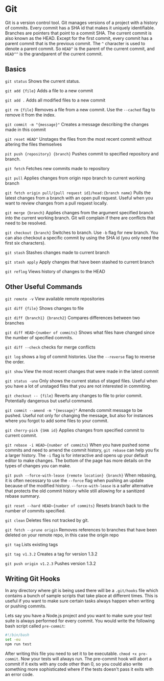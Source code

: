# Git

Git is a version control tool. Git manages versions of a project with a history of commits. Every commit has a SHA id that makes it uniquely identifiable. Branches are pointers that point to a commit SHA. The current commit is also known as the HEAD. Except for the first commit, every commit has a parent commit that is the previous commit. The `^` character is used to denote a parent commit. So `HEAD^` is the parent of the current commit, and `HEAD^^` is the grandparent of the current commit.

## Basics

`git status` Shows the current status.

`git add {file}` Adds a file to a new commit

`git add .` Adds all modified files to a new commit

`git rm {file}` Removes a file from a new commit. Use the `--cached` flag to remove it from the index.

`git commit -m "{message}"` Creates a message describing the changes made in this commit

`git reset HEAD^` Unstages the files from the most recent commit without altering the files themselves

`pit push {repository} {branch}` Pushes commit to specified repository and branch.

`git fetch` Fetches new commits made to repository

`git pull` Applies changes from origin repo branch to current working branch

`git fetch origin pull/{pull request id}/head:{branch name}` Pulls the latest changes from a branch with an open pull request. Useful when you want to review changes from a pull request locally.

`git merge {branch}` Applies changes from the argument specified branch into the current working branch. Git will complain if there are conflicts that need to be resolved.

`git checkout {branch}` Switches to branch. Use `-b` flag for new branch. You can also checkout a specific commit by using the SHA id (you only need the first six characters).

`git stash` Stashes changes made to current branch

`git stash apply` Apply changes that have been stashed to current branch

`git reflog` Views history of changes to the HEAD

## Other Useful Commands

`git remote -v` View available remote repositories

`git diff {file}` Shows changes to file

`git diff {branch1} {branch2}` Compares differences between two branches

`git diff HEAD~{number of commits}` Shows what files have changed since the number of specified commits.

`git diff --check` checks for merge conflicts

`git log` shows a log of commit histories. Use the `--reverse` flag to reverse the order.

`git show` View the most recent changes that were made in the latest commit

`git status -uno` Only shows the current status of staged files. Useful when you have a lot of unstaged files that you are not interested in commiting.

`git checkout -- {file}` Reverts any changes to file to prior commit. Potentially dangerous but useful command.

`git commit --amend -m "{message}"` Amends commit message to be pushed. Useful not only for changing the message, but also for instances where you forgot to add some files to your commit.

`git cherry-pick {SHA id}` Applies changes from specified commit to current commit.

`git rebase -i HEAD~{number of commits}` When you have pushed some commits and need to amend the commit history, `git rebase` can help you fix a larger history. The `-i` flag is for interactive and opens up your default editor to make changes. The bottom of the page has more details on the types of changes you can make.

`git push --force-with-lease {remote location} {branch}` When rebasing, it is often necessary to use the `--force` flag when pushing an update because of the modified history. `--force-with-lease` is a safer alternative that protects the old commit history while still allowing for a sanitized rebase summary.

`git reset --hard HEAD~{number of commits}` Resets branch back to the number of commits specified.

`git clean` Deletes files not tracked by git.

`git fetch --prune origin` Removes references to branches that have been deleted on your remote repo, in this case the origin repo

`git tag` Lists existing tags

`git tag v1.3.2` Creates a tag for version 1.3.2

`git push origin v1.2.3` Pushes version 1.3.2

## Writing Git Hooks

In any directory where git is being used there will be a `.git/hooks` file which contains a bunch of sample scripts that take place at different times. This is useful if you want to make sure certain tasks always happen when writing or pushing commits.

Lets say you have a Node.js project and you want to make sure your test suite is always performed for every commit. You would write the following bash script called `pre-commit`:

```bash
#!/bin/bash
set -eu
npm run test
```

After writing this file you need to set it to be executable. `chmod +x pre-commit`. Now your tests will always run. The pre-commit hook will abort a commit if it exits with any code other than 0, so you could also write something more sophisticated where if the tests doesn't pass it exits with an error code.

